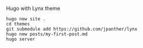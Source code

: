 Hugo with Lynx theme

```
hugo new site .
cd themes
git submodule add https://github.com/jpanther/lynx
hugo new posts/my-first-post.md
hugo server
```
